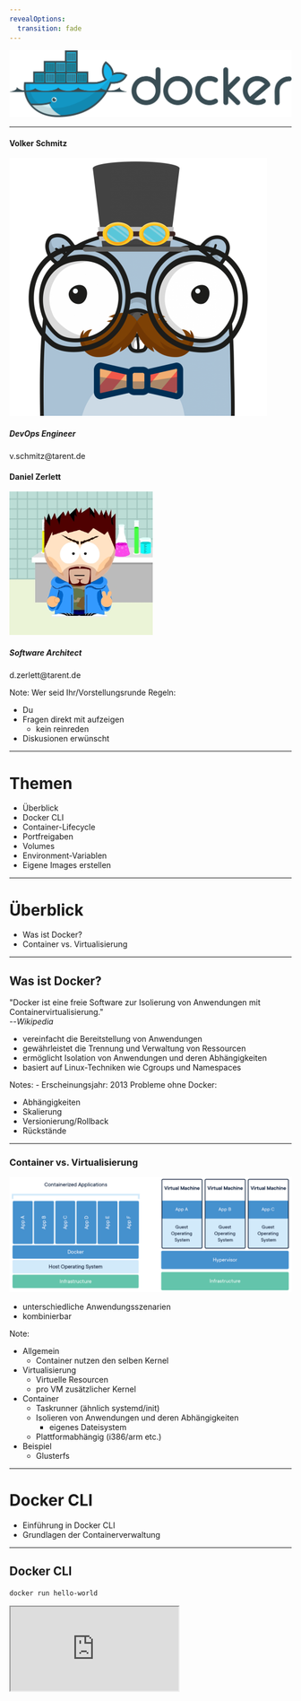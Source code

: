 ```yaml
---
revealOptions:
  transition: fade
---
```


![docker](./images/docker_logo.png)

----

<div class="divided">
  <h4>Volker Schmitz</h4>
  <img src="./images/saltyblu.png">
  <h5>DevOps Engineer</h5>
  v.schmitz@tarent.de
</div>

<div class="divided">
  <h4>Daniel Zerlett</h4>
  <img src="./images/b00lduck.png">
  <h5>Software Architect</h5>
  d.zerlett@tarent.de
</div>

Note: 
Wer seid Ihr/Vorstellungsrunde
Regeln: 
- Du
- Fragen direkt mit aufzeigen
  - kein reinreden
- Diskusionen erwünscht 

----

# Themen

- Überblick
- Docker CLI
- Container-Lifecycle
- Portfreigaben
- Volumes
- Environment-Variablen
- Eigene Images erstellen

---

# Überblick

- Was ist Docker?
- Container vs. Virtualisierung

----

## Was ist Docker?

"Docker ist eine freie Software zur Isolierung von Anwendungen mit Containervirtualisierung."<br>--*Wikipedia*

- vereinfacht die Bereitstellung von Anwendungen
- gewährleistet die Trennung und Verwaltung von Ressourcen
- ermöglicht Isolation von Anwendungen und deren Abhängigkeiten
- basiert auf Linux-Techniken wie Cgroups und Namespaces

Notes: - Erscheinungsjahr: 2013
Probleme ohne Docker:
- Abhängigkeiten
- Skalierung
- Versionierung/Rollback
- Rückstände


----

### Container vs. Virtualisierung

<img src="images/docker-containerized-and-vm-transparent-bg.png"/>

- unterschiedliche Anwendungsszenarien
- kombinierbar

Note: 
- Allgemein
  - Container nutzen den selben Kernel
- Virtualisierung
  - Virtuelle Resourcen
  - pro VM zusätzlicher Kernel
- Container
  - Taskrunner (ähnlich systemd/init)
  - Isolieren von Anwendungen und deren Abhängigkeiten
    - eigenes Dateisystem
  - Plattformabhängig (i386/arm etc.)
- Beispiel
  - Glusterfs

---

# Docker CLI

- Einführung in Docker CLI
- Grundlagen der Containerverwaltung

----

## Docker CLI

```bash
docker run hello-world
```

<iframe src="http://localhost:4200?u=trainer&p=trainer"> <!-- .element: class="fragment" -->

Note: Erster Gehversuch mit Docker, Docker Umgebung funktioniert.



----

## Docker CLI

Docker CLI ist ein Kommandozeilen-Tool mit dem sich auf einfachste Weise der Docker-Daemon kontrollieren lässt.

Einfache Anwendungsfälle von Docker CLI:
- Container erstellen
- Container starten
- laufende Container anzeigen
- Container stoppen

Note:
Ziel: Docker CLI Grundlagen verstehen
Systemd-Analogie ansprechen

----

## Docker CLI

```shell
docker run -d -p 8080:80 wordpress
docker ps
docker logs <containerID>
```

<iframe width="100%" src="http://localhost:4200?u=trainer&p=trainer"> <!-- .element: class="fragment" -->

[Wordpress](http://localhost:8080)

Note:
https://hub.docker.com/_/wordpress/
Ziel ist es zu erkennen, wie einfach die Instalation ist.

----

### Übung gitea

- Starte "gitea" vom Docker-Image "gitea/gitea" im Hintergund
- Exponiere den Container-Port 3000 auf den Host-Port 3000
- Zeige alle laufenden Docker-Prozesse an
- Erkenne, ob der Port 3000 auf Port 3000 exponiert ist
- Betrachte die Log-Ausgabe des gitea-Containers in Echtzeit

Note:
Bonus bonus: Gibt es noch andere Ports im gitea-Container, die nicht exponiert sind? Wenn ja, exponiere auch diesen Port!

----

### Übung gitea

```shell
docker run -d -p 3000:3000 gitea/gitea
docker ps
docker logs <containerID>
```

<iframe width="100%" src="http://localhost:4200?u=trainer&p=trainer"> <!-- .element: class="fragment" -->



----

### Zusammenfassung

- Erstellen eines Containers mit exponiertem Port
  - `docker run`
- Containerübersicht
  - `docker ps`
- Ausgabe von Logs
  - `docker logs`
- Docker CLI Hilfe
  - `docker help`
  - `docker help <subcommand>`

Note: split view (TODO)
<iframe width="100%" src="http://localhost:4200?u=trainer&p=trainer"> <!-- .element: class="fragment" -->

---

# Container-Lifecycle

- TODO

----

TODO: Einfaches Bild zum Lifecycle

----

- Created
  - Container ist erstellt aber nicht gestartet
- Running
  - Container ist gestartet
- Stopped
  - Container ist noch vorhanden aber gestoppt
- Paused
  - Container ist angehalten
- Deleted
  - Container ist gelöscht

----

<iframe width="100%" src="http://localhost:4200?u=trainer&p=trainer"> <!-- .element: class="fragment" -->

Note:
docker ps -a
docker stop
docker rm

----

## Übung Lifecycle

- Alle laufenden Container sollen beendet und gelöscht werden.
- Wie stelle ich fest, dass alle Container gelöscht sind?

----

## Zusammenfassung

- Docker Status übersicht und Lifecycle

---

# Portfreigaben

----

Docker kann Container Ports an Hostports binden (exponieren).

```
docker run -d -p 80:8081 wordpress
docker run -d -p 80 wordpress
docker ps
```


<iframe width="100%" src="http://localhost:4200?u=trainer&p=trainer"> <!-- .element: class="fragment" -->

Note:
split view (TODO)
zwei unterschiedliche Container, binden auf zwei unterschiedlichen Ports.
Random-Ports erklären

----

## Zusammenfassung

TODO

---

# Volumes

```shell
docker run -v /some/content:/usr/share/nginx/html:ro -d nginx
```


<iframe width="100%" src="http://localhost:4200?u=trainer&p=trainer"> <!-- .element: class="fragment" -->

Note:
split view (TODO)
Kurzer Hinweis auf Anonymous und Named-Volumes
ro,rw etc.

----

### Docker Volumes Detail

- Default: read/write
  - docker run -v /local/folder:/container/folder imageName
  - docker run -v /local/folder:/container/folder:rw imageName
- Read only
  - docker run -v /local/folder:/container/folder:ro imageName

----

## Übung Volumes and Ports

- Starte gitea mit folgenden Optionen:
  - Persistenz der Git-Konfiguration (Container-Pfad /data)
  - Exponiere das Webinterface
    - Containerport 3000 auf lokalen Port 3000
  - Exponiere SSH
    - Containerport 22 auf lokalen Port 3022
- Richte gitea über das Webinterface ein (http://localhost:3000)
  - Default-Settings lassen
- Container stoppen und löschen
  - Bonus: Gibt es einen Befehl der Stoppen und Löschen vereint?
- Container mit den selben Optionen wieder erstellen
- Was passiert mit der Konfiguration und den Nutzdaten von gitea?

<iframe width="100%" src="http://localhost:4200?u=trainer&p=trainer"> <!-- .element: class="fragment" -->

Note:
docker run -v $(pwd)/gitea-data:/data -p 3000:3000 -p 22:3022
docker stop `containterid`
docker rm `containerid`
docker rm -f `containerid`

----

## Zusammenfassung

- Exponieren von beliebigen Ports
  - Random Ports
  - Fixed Ports
- Einbinden von Volumes
  - Schreib/Lesezugriff
  - Schreibgeschützt (ro)
- Stoppen und löschen von Containern
  - docker stop
  - docker rm
  - docker rm -f

<iframe width="100%" src="http://localhost:4200?u=trainer&p=trainer"> <!-- .element: class="fragment" -->

Note:
docker run -p 3000:3000 -p 3022:22 -v $(pwd)/giteatest:/data gitea/gitea

---

# Environment-Variablen

```
docker run -d \
           -e MYSQL_ROOT_PASSWORD=supersicher \
           -e MYSQL_USER=wordpress \
           -e MYSQL_PASSWORD=wordpress \
           -e MYSQL_DATABASE=wordpress \
           -v $(pwd)/mariadb-data:/var/lib/mysql \
           --name wordpress-database \
           mariadb

docker inspect wordpress-database
```

Note:
Beispiel environment variablen an MariaDB zeigen.

----

## Übung PostgresDB starten

 - Starte einen [postgreSQL](https://hub.docker.com/_/postgres/) Docker-Container mit:
   - einer automatisch erstellten Datenbank mit dediziertem Benutzeraccount
   - Umgebungsvariablen POSTGRES_USER, POSTGRES_PASSWORD, POSTGRES_DB
 - Sorge dafür, dass das Datenverzeichnis der Datenbank (/var/lib/postgresql/data) auf ein lokales
   Volume ($(pwd)/volumes/db) gemappt ist!

Note:
docker run -d \
--name=gitea-database \
-e POSTGRES_USER=gitea \
-e POSTGRES_PASSWORD=gitea \
-e POSTGRES_DB=gitea \
-v $(pwd)/postgesql-data:/var/lib/postgresql/data \
postgres

----

## Zusammenfassung

- Container benamung
  - docker run --name ...
- Environment-Variablen an Container übergeben (-e)
- docker inspect

---

# Kommunikation zwischen Containern

- Netzwerkzugriff zwischen Containern
- Docker DNS

----

Kommunikation über die "Docker default bridge"
Namensauflösung per Docker-DNS

<iframe width="100%" src="http://localhost:4200?u=trainer&p=trainer"> <!-- .element: class="fragment" -->

Note:
Wordpress-Container starten, mit mysql verknüpfen
Ziel: Interne Kommunikation zwischen Containern
docker run --link=wordpress-database -e WORDPRESS_DB_HOST=wordpress-database -e WORDPRESS_DB_USER=wordpress -e WORDPRESS_DB_PASSWORD=wordpress -e WORDPRESS_DB_NAME=wordpress wordpress

----

### Übung: Gitea mit PostgreSQL verbinden

- Stoppe und lösche nun deinen Gitea Container!
- Konfiguriere den Container so, dass Gitea seine Konfiguration in der lokalen PostgreSQL speichert!
  - Benutze dafür die vorher erstellte Datenbank!

Note:
docker run -d --name=gitea-database -e POSTGRES_USER=gitea -e POSTGRES_PASSWORD=gitea -e POSTGRES_DB=gitea -v $(pwd)/postgesql-data:/var/lib/postgresql/data postgres
docker run -p 3000:3000 -v $(pwd)/gitea/data:/data -p 3000:3000 -p 3022:22 --link=gitea-database gitea/gitea

----

### Zusammenfassung

Verbinden von Containern
  - --link
  - Namensauflösung per Docker DNS

---

# Container und Images

Ein Container ist die aktive Instanz aus einem Image und kann zur Laufzeit verändert werden.
Ein Image ist nicht **lauffähig** und es ist eine *"Speicherabbild"* eines Containers.
Ein Image besteht aus mehreren unveränderlichen Layern. 
Ein Image kann verändert werden indem ein oder mehrere Layer hinzugefügt werden.

----

# Container und Images

<iframe width="100%" src="http://localhost:4200?u=trainer&p=trainer"> <!-- .element: class="fragment" -->

Note:
Was ist ein Image und was ist ein Container
Beispiel: git commit
- docker run -it ubuntu -> apt-get update; apt-get install git -y; exit
- docker run -it ubuntu git --version
Das Selbe nochmal mit commit
- docker image ls

----

## Zusammenfassung

- Unterschied Container und Images
- docker commit
  - Erstellen eines Images aus einem Container
- docker images
  - Anzeigen von Images

---

# Docker Hub und Registry

- `docker pull`
- Docker Hub
- Tags und Versionierung


Note:
- docker pull
  - Dient zum herunterladen von Images
  - Default regirsty ist docker Hub
  - Tags dienen zur Versionierung
  - Tags dienen auch zur identifizierung der Container Registry
    - default docker hub

----

## Docker Tags

```bash
docker pull nginx
docker pull nginx:latest
docker pull nginx:alpine
docker images
```

<iframe width="100%" src="http://localhost:4200?u=trainer&p=trainer"> <!-- .element: class="fragment" -->

Note:
Wie lade ich Images herunter?

----

## Docker Hub

https://hub.docker.com/
https://hub.docker.com/_/nginx

Notes:
Öffentliche, offizielle Docker-Registry
Kostenloser Account
Alle tags sichtbar
Doku zu Images
Dockerfiles können (meist) eingesehen werden (link zu Github)

----

## Docker Registry

- Simple eigene Registry erstellen
  - https://hub.docker.com/_/registry
- Docker Tag verweist auf die registry
- Docker push

TODO IFRAME

Note:
- Pullen eines containers
- retaggen für eigene registry
  - docker pull nginx:latest
  - docker image tag nginx localhost:5000/myimage
  - docker push localhost:5000/myimage
- Eigene Registy pushen

---

# Images erstellen

- Image mit dem CLI erstellen
- Image aus Dockerfile erstellen
- Tags und Versionierung

----

## Image mit dem CLI erstellen

### Beispiel: nginx mit eigener index.html

```bash
# bash im nginx Container starten
docker run --name mynginx-container -it nginx bash
```

```bash
# im Container
echo "<h1>Hello World</h1>" > /usr/share/nginx/html/index.html
exit
```

```bash
# Neues Image mit Änderungen erstellen
docker commit mynginx-container mynginx-image
```

Note:
Docker commit erklären mit Überleitung zu Dockerfile

----

## Image aus Dockerfile erstellen

```
# Dockerfile
FROM nginx
RUN echo "<h1>Hello World from Dockerfile</h1>" > \
    /usr/share/nginx/html/index.html
```

```bash
# Image bauen
docker build -t mynginx-image:2 .

# Container aus Image (mit CLI erstellt) starten
docker run -d -p 8081:80 mynginx-image

# Container aus Image (mit Dockerfile erstellt) starten
docker run -d -p 8082:80 mynginx-image:2
```

----

## Übung

- Baue ein docker Image das auf nginx basiert
- Dieses soll eine modifizierte index.html haben
- Tagge den Container als mynginx
- Baue einen zweiten nginx container der den "COPY"-Befehl nutzt.
- Tagge den Container als mynginx in Version 2
- Bonus: Nutze Nginx mit alpine anstatt ubuntu
- Bonus vergleiche die Image größen

TODO: Link zu Dokumentation

----

## Docker Base Images

Welche "base" Images gibt es?
Was sind die Unterschiede?

Note:
Alpine ist der bevorzugte, da er wesentlich kleiner ist als alle anderen.

----

### Zusammenfassung

- Dockerfile
  - FROM
  - COPY
  - RUN
  - CMD
- Docker CLI
  - docker build -t tag:version .
  - docker commit image tag:version
- Docker Hub

---

# Optional

---

# docker-compose

- Was ist das?
- Generelle bedienung von *docker-compose*

---

## Was ist *docker-compose*

*docker-compose* ist ein Tool zur vereinfachten abbildung und verwaltung von Multi-Container Applikationen.

Es gibt zwei Versionen docker-compose:

- v2
  - Vereinfachung von docker (v2)
- v3
   - Benutzung von docker swarm (v3)


Note:
Example: wordpress mit postgresql
Ziel: beide versionen basiern auf yml syntax
Ziel: Vereinfachung von docker cli

----

## docker-compose beispiel

----

### Übung

- Stoppe und lösche deine vorrangegangen Container ohne Nutzdatemverlust.
- Erstelle eine docker-compose.yml in der [gitea](https://hub.docker.com/r/gitea/gitea/) und mariadb als Services beschrieben sind.
  - Stelle sicher das alle Volumes und Ports erhalten bleiben.
- Lagere das Daten-Verzeichnis von gitea auf deinen Computer aus.

---

## Docker Netzwerke

- docker network ls
- docker-compose naming (netzwerke und container)
- docker-compose -p
- docker network rm
- Unterschied docker-compose stop/down

----

### Übung

- Füge deiner docker-compose.yml ein "seprates" Netzwerk hinzu!
- Richte nun die Verbindung von gitea und mariaDB über das neuerstellte Netzwerk ein.

---

## Layer und Storage Driver (theorie only)

- Was ist das eigentlich?
- Wo sehe ich das?

---

## Dockerfile Layer

- EXPOSE
- USER
- ENV
- RUN TODO: Bsp einbauen

----

### Übung

- Erweitere deine Dockerfile so, dass die Anwendung nicht mehr unter dem default User und Gruppe läuft!
  - Stelle mit RUN sicher, dass der User berechtigungen hat das Binary zu starten und im Verzeichnis (/app) zu schreiben.
- Konfiguriere die Anwendung über ENV variablen, stelle sicher dass alle Ports exponiert werden.

---

## Advanced Layer

- COPY vs ADD
- WORKDIR
- ENTRYPOINT vs CMD
  - ENTRYPOINT nicht überschreibbar
- HEALTHCHECK ?

----

### Übung

- Versuche den RUN Befehl durch WORKDIR und COPY --chown zu erstezen.

---

### Multistagebuilds

- Konzept vorstellen
  - beispiel an Go Service
- COPY --from
- STOPSIGNAL

----

#### Übung

- Baue in einem vorrangestellen Dockercontainer dein Java Jar zusammen, nenne diesen "build"!
  - benutze hierfür Gradle
- Kopiere das erfolgreich gebaute Jar vom ersten Container in den zweiten Container.
  - Nutze hierfür die Docker "Multistage Build"-Funktionalität (COPY --from=build)
- Java Service bauen mit multistage (service tut das gleiche (wie go service) ist in aber in Java geschrieben)

---

### Zusammenfassung Layer, Praxisbeispiel

- Dockerfiles vergleichen
- Layer Vergleichen
- Image Größen vergleichen

---

#### Ziel:

- Es existieren zwei Dockerfiles die beide Funktionieren
- ein Go Service ein Java Service
  - der Java service ist selbsterarbeitet

---

### Best practice

- Konfiguration über Umgebungsvariablen
- Logging über STDOUT
  - Filebeat JSONLOG
- Nur ein Prozess
- Exit Codes (SIGTERM usw)

----

#### Übung:

- start.sh
  - mit debug help etc
- ENTRYPOINT auf start.sh
- reagiert auf SIGTERM oder definiert ein STOPSIGNAL
- Sinnvolle(tm) Exit-Codes
 (siehe --init)
- Nutze die Health Resource im HEALTHCHECK


---

## Dynamisches routing labels mit traefik -- optional

Traefik beispiel zeigen

----

### Übung alles in traefik einbauen

